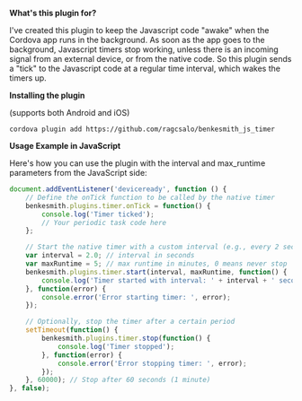**What's this plugin for?**

I've created this plugin to keep the Javascript code "awake" when the Cordova app runs in the background. As soon as the app goes to the background, Javascript timers stop working, unless there is an incoming signal from an external device, or from the native code. So this plugin sends a "tick" to the Javascript code at a regular time interval, which wakes the timers up.



**Installing the plugin**

(supports both Android and iOS)

```cordova plugin add https://github.com/ragcsalo/benkesmith_js_timer```



**Usage Example in JavaScript**

Here's how you can use the plugin with the interval and max_runtime parameters from the JavaScript side:

```javascript
document.addEventListener('deviceready', function () {
    // Define the onTick function to be called by the native timer
    benkesmith.plugins.timer.onTick = function() {
        console.log('Timer ticked');
        // Your periodic task code here
    };

    // Start the native timer with a custom interval (e.g., every 2 seconds) and max runtime (e.g., 5 minutes)
    var interval = 2.0; // interval in seconds
    var maxRuntime = 5; // max runtime in minutes, 0 means never stop
    benkesmith.plugins.timer.start(interval, maxRuntime, function() {
        console.log('Timer started with interval: ' + interval + ' seconds and max runtime: ' + maxRuntime + ' minutes');
    }, function(error) {
        console.error('Error starting timer: ', error);
    });

    // Optionally, stop the timer after a certain period
    setTimeout(function() {
        benkesmith.plugins.timer.stop(function() {
            console.log('Timer stopped');
        }, function(error) {
            console.error('Error stopping timer: ', error);
        });
    }, 60000); // Stop after 60 seconds (1 minute)
}, false);
```
